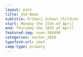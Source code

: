 ```yaml
---
layout: post
title: 2nd Week
subtitle: Primary School Children
start: Monday the 15th of April
end: Thursday the 18th of April
featured-img: soon-304490
categories: easter_2019
typeform-url: soon
camp-type: primary
---
```

